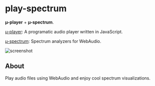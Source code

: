# play-spectrum

**µ-player** + **µ-spectrum**.

[µ-player](https://github.com/codealchemist/uplayer): 
A programatic audio player written in JavaScript.

[µ-spectrum](https://github.com/codealchemist/uspectrum): Spectrum analyzers for WebAudio.

![screenshot](https://cldup.com/-NKKbK6s5U.gif)

## About

Play audio files using WebAudio and enjoy cool spectrum visualizations.
